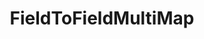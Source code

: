 ---
optionsClassName: FieldToFieldMultiMapOptions
optionsClassFullName: MigrationTools.Tools.FieldToFieldMultiMapOptions
configurationSamples:
- name: confinguration.json
  description: 
  code: >-
    {
      "MigrationTools": {
        "CommonTools": {
          "FieldMappingTool": {
            "FieldMaps": [
              {
                "FieldMapType": "FieldToFieldMultiMap",
                "Enabled": false,
                "SourceToTargetMappings": {
                  "SourceField1": "TargetField1",
                  "SourceField2": "TargetField2"
                },
                "ConfigurationCollectionItemPath": "MigrationTools:CommonTools:FieldMappingTool:FieldMaps:*:FieldToFieldMultiMap",
                "ApplyTo": [
                  "SomeWorkItemType",
                  "SomeOtherWorkItemType"
                ]
              }
            ]
          }
        }
      }
    }
  sampleFor: MigrationTools.Tools.FieldToFieldMultiMapOptions
- name: defaults
  description: 
  code: >-
    {
      "MigrationTools": {
        "CommonTools": {
          "FieldMappingTool": {
            "FieldMapDefaults": {
              "FieldToFieldMultiMap": {
                "ApplyTo": [
                  "SomeWorkItemType",
                  "SomeOtherWorkItemType"
                ],
                "SourceToTargetMappings": {
                  "SourceField1": "TargetField1",
                  "SourceField2": "TargetField2"
                }
              }
            }
          }
        }
      }
    }
  sampleFor: MigrationTools.Tools.FieldToFieldMultiMapOptions
- name: Classic
  description: 
  code: >-
    {
      "$type": "FieldToFieldMultiMapOptions",
      "Enabled": false,
      "SourceToTargetMappings": {
        "$type": "Dictionary`2",
        "SourceField1": "TargetField1",
        "SourceField2": "TargetField2"
      },
      "ConfigurationCollectionItemPath": "MigrationTools:CommonTools:FieldMappingTool:FieldMaps:*:FieldToFieldMultiMap",
      "ApplyTo": [
        "SomeWorkItemType",
        "SomeOtherWorkItemType"
      ]
    }
  sampleFor: MigrationTools.Tools.FieldToFieldMultiMapOptions
description: missng XML code comments
className: FieldToFieldMultiMap
typeName: FieldMaps
architecture: 
options:
- parameterName: ApplyTo
  type: List
  description: missng XML code comments
  defaultValue: missng XML code comments
- parameterName: ConfigurationCollectionItemPath
  type: String
  description: missng XML code comments
  defaultValue: missng XML code comments
- parameterName: Enabled
  type: Boolean
  description: If set to `true` then the Fieldmap will run. Set to `false` and the processor will not run.
  defaultValue: missng XML code comments
- parameterName: SourceToTargetMappings
  type: Dictionary
  description: missng XML code comments
  defaultValue: missng XML code comments
status: missng XML code comments
processingTarget: missng XML code comments
classFile: /src/MigrationTools.Clients.AzureDevops.ObjectModel/Tools/FieldMappingTool/FieldMaps/FieldtoFieldMultiMap.cs
optionsClassFile: /src/MigrationTools/Tools/FieldMappingTool/FieldMaps/FieldtoFieldMultiMapOptions.cs

redirectFrom:
- /Reference/FieldMaps/FieldToFieldMultiMapOptions/
layout: reference
toc: true
permalink: /Reference/FieldMaps/FieldToFieldMultiMap/
title: FieldToFieldMultiMap
categories:
- FieldMaps
- 
topics:
- topic: notes
  path: /FieldMaps/FieldToFieldMultiMap-notes.md
  exists: false
  markdown: ''
- topic: introduction
  path: /FieldMaps/FieldToFieldMultiMap-introduction.md
  exists: false
  markdown: ''

---